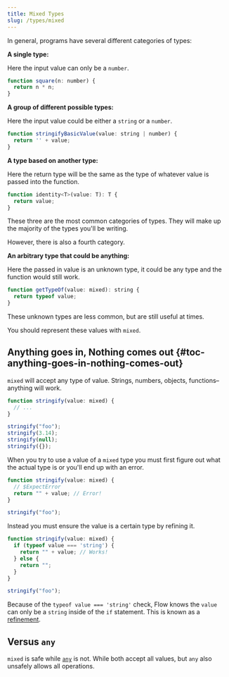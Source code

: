 ```yaml
---
title: Mixed Types
slug: /types/mixed
---
```


In general, programs have several different categories of types:

**A single type:**

Here the input value can only be a `number`.

```js flow-check
function square(n: number) {
  return n * n;
}
```

**A group of different possible types:**

Here the input value could be either a `string` or a `number`.

```js flow-check
function stringifyBasicValue(value: string | number) {
  return '' + value;
}
```

**A type based on another type:**

Here the return type will be the same as the type of whatever value is passed
into the function.

```js flow-check
function identity<T>(value: T): T {
  return value;
}
```

These three are the most common categories of types. They will make up the
majority of the types you'll be writing.

However, there is also a fourth category.

**An arbitrary type that could be anything:**

Here the passed in value is an unknown type, it could be any type and the
function would still work.

```js flow-check
function getTypeOf(value: mixed): string {
  return typeof value;
}
```

These unknown types are less common, but are still useful at times.

You should represent these values with `mixed`.

## Anything goes in, Nothing comes out {#toc-anything-goes-in-nothing-comes-out}

`mixed` will accept any type of value. Strings, numbers, objects, functions–
anything will work.

```js flow-check
function stringify(value: mixed) {
  // ...
}

stringify("foo");
stringify(3.14);
stringify(null);
stringify({});
```

When you try to use a value of a `mixed` type you must first figure out what
the actual type is or you'll end up with an error.

```js flow-check
function stringify(value: mixed) {
  // $ExpectError
  return "" + value; // Error!
}

stringify("foo");
```

Instead you must ensure the value is a certain type by refining it.

```js flow-check
function stringify(value: mixed) {
  if (typeof value === 'string') {
    return "" + value; // Works!
  } else {
    return "";
  }
}

stringify("foo");
```

Because of the `typeof value === 'string'` check, Flow knows the `value` can
only be a `string` inside of the `if` statement. This is known as a
[refinement](../../lang/refinements/).

## Versus `any`
`mixed` is safe while [`any`](../any) is not. While both accept all values, but `any` also unsafely allows all operations.

